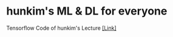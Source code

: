 # hunkim's ML & DL for everyone
Tensorflow Code of hunkim's Lecture [[Link]](http://hunkim.github.io/ml/)
